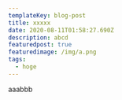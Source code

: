 ```yaml
---
templateKey: blog-post
title: xxxxx
date: 2020-08-11T01:58:27.690Z
description: abcd
featuredpost: true
featuredimage: /img/a.png
tags:
  - hoge
---
```

aaabbb